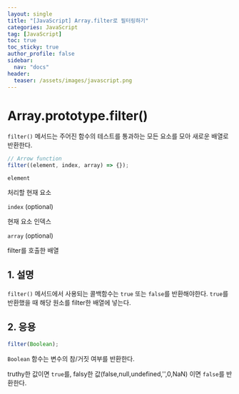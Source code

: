 ```yaml
---
layout: single
title: "[JavaScript] Array.filter로 필터링하기"
categories: JavaScript
tag: [JavaScript]
toc: true
toc_sticky: true
author_profile: false
sidebar:
  nav: "docs"
header:
  teaser: /assets/images/javascript.png
---
```


# Array.prototype.filter()

`filter()` 메서드는 주어진 함수의 테스트를 통과하는 모든 요소를 모아 새로운 배열로 반환한다.

```js
// Arrow function
filter((element, index, array) => {});
```

`element`

처리할 현재 요소

`index` (optional)

현재 요소 인덱스

`array` (optional)

filter를 호출한 배열

## 1. 설명

`filter()` 메서드에서 사용되는 콜백함수는 `true` 또는 `false`를 반환해야한다. `true`를 반환했을 때 해당 원소를 filter한 배열에 넣는다.

## 2. 응용

```js
filter(Boolean);
```

`Boolean` 함수는 변수의 참/거짓 여부를 반환한다.

truthy한 값이면 `true`를, falsy한 값(false,null,undefined,'',0,NaN) 이면 `false`를 반환한다.
